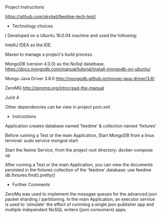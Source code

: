 Project Instructions

https://github.com/skybet/feedme-tech-test/

- Technology choices

I Developed on a Ubuntu 16.0.04 machine and used the following;

IntelliJ IDEA as the IDE.

Maven to manage a project's build process.

MongoDB (version 4.0.0) as the NoSql datatbase. 
https://docs.mongodb.com/manual/tutorial/install-mongodb-on-ubuntu/

Mongo Java Driver 3.8.0
http://mongodb.github.io/mongo-java-driver/3.8/

ZeroMQ
http://zeromq.org/intro:read-the-manual

Junit 4

Other dependencies can be view in project pom.xml

- Instructions

Application creates database named 'feedme' & collection named 'fixtures'

Before running a Test or the main Application, Start MongoDB from a linux terminal:
sudo service mongod start

Start the feeme Service, from the project root directory:
docker-compose up

After running a Test or the main Application, you can view the documents persisted in the fixtures collection of the 'feedme' database:
use feedme
db.fixtures.find().pretty()

- Further Comments

ZeroMq was used to implement the messgae queues for the advanced json packet sharding / partitioning.
In the main Application, an executor service is used to 'simulate' the effect of runnning a single json publisher app and multiple independant NoSQL writers (json consumers) apps.
